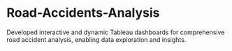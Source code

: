 # Road-Accidents-Analysis
Developed interactive and dynamic Tableau dashboards for comprehensive road accident analysis, enabling data exploration and insights.
